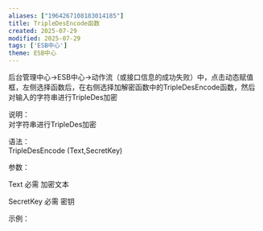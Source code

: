 ```yaml
---
aliases: ["1964267108183014185"]
title: TripleDesEncode函数
created: 2025-07-29
modified: 2025-07-29
tags: ['ESB中心']
theme: ESB中心
---
```


后台管理中心->ESB中心->动作流（或接口信息的成功失败）中，点击动态赋值框，左侧选择函数后，在右侧选择加解密函数中的TripleDesEncode函数，然后对输入的字符串进行TripleDes加密

说明：  
对字符串进行TripleDes加密  

语法：  
TripleDesEncode (Text,SecretKey)  

参数：

Text 必需 加密文本

SecretKey 必需 密钥

示例：